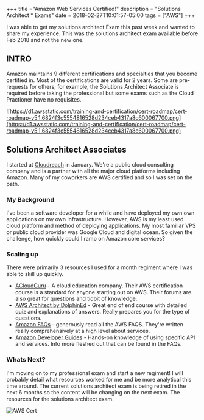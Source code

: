 +++
title ="Amazon Web Services Certified!"
description = "Solutions Architect * Exams"
date = 2018-02-27T10:01:57-05:00
tags = ["AWS"]
+++

I was able to get my solutions architect Exam this past week and wanted to share my experience. This was the solutions architect exam available before Feb 2018 and not the new one.

## INTRO
Amazon maintains 9 different certifications and specialties that you become certified in. Most of the certifications are valid for 2 years. Some are pre-requests for others; for example, the Solutions Architect Associate is required before taking the professional but some exams such as the Cloud Practioner have no requisites. 

![https://d1.awsstatic.com/training-and-certification/cert-roadmap/cert-roadmap-v5.1.6824f3c5554816528d234ceb4317a8c600067700.png](https://d1.awsstatic.com/training-and-certification/cert-roadmap/cert-roadmap-v5.1.6824f3c5554816528d234ceb4317a8c600067700.png)



## Solutions Architect Associates 

I started at [Cloudreach](https://cloudreach.com) in January. We're a public cloud consulting company and is a partner with all the major cloud platforms including Amazon. Many of my coworkers are AWS certified and so I was set on the path.

### My Background

I've been a software developer for a while and have deployed my own own applications on my own infrastructure. However, AWS is my least used cloud platform and method of deploying applications. My most familiar VPS or public cloud provider was Google Cloud and digital ocean.
So given the challenge, how quickly could I ramp on Amazon core services? 


### Scaling up

There were primarily 3 resources I used for a month regiment where I was able to skill up quickly.

- [ACloudGuru](http://acloud.guru) - A cloud education company. Their AWS certification course is a standard for anyone starting out on AWS. Their forums are also great for questions and tidbit of knowledge.
- [AWS Architect by DolphinEd](https://www.udemy.com/aws-certified-solutions-architect-associate-exam/) - Great end of end course with detailed quiz and explanations of answers.  Really prepares you for the type of questions.
- [Amazon FAQs](https://aws.amazon.com/faqs/) - generously read all the AWS FAQS. They're written really comprehensively at a high level about services.
- [Amazon Developer Guides](https://docs.aws.amazon.com/AmazonS3/latest/dev/Welcome.html) - Hands-on knowledge of using specific API and services. Info more fleshed out that can be found in the FAQs.


### Whats Next?

I'm moving on to my professional exam and start a new regiment! I will probably detail what resources worked for me and be more analytical this time around. The current solutions architect exam is being retired in the next 6 months so the content will be changing on the next exam. The resources for the solutions architect exam.


![AWS Cert](https://lh3.googleusercontent.com/6DMyGAb9T6EJizyo67B9jJZ0xJQZe2LjBfam1JnL9FcTwBVmgym3kHbCn6Mtf5HhZu9PNAvPwffLniBCpSryBm42bE1evt8pkDrvaUw1zQi4Rwnrb8ppJH9_MJXKPtJcqlAnwKm_6TlX8wyiNpitsB5j09mnEMEkLsswb_c0XPpcx8HnWFsUrdJmQMGZwnWaIHnETrK6bePfJlbDpeVZweFOopoOvv_CVVhq3SE5DEjQKjFnsR8sALLEgKs4-zS6wBi6RMr09Y4MuMtwWlkjE8tsfQ8e4-OwwWhYYCd_JwWOdd3EVRElVNfImlPQhjKcFte5Edy3CPJuAw2bv7vh5g-T0IjVLtiw6xEFz3AnX0cL3qALARAa5r4Po1SYuItq7CdIfWi_NFHF8mPl9uBv-FqexEgqW_LaJuJqJpXkDAkVyTun_yji5k-Xq7CT--bwOkBjAylFPHop1rGye7sVDSbij1ic4fl69vy-sa_rGeNJeVBPn_giNU21WXj_z7Chxg3HGazEqWy2F9s0kOTXfH4HGkAc-OfFk-8DtshLvlvRos_sh5h2YWEk4G0YwYZ_jdZN_9aSHPX5W4D8jbRhl0bg2u-nTZRU_WoWzrp_6r7P9-WmRiZxV6Wj8XDdj-InAs1KQKo3Gy-LhUziIJfb8RPnOzkFO7e3XQ=w1418-h1092-no)






